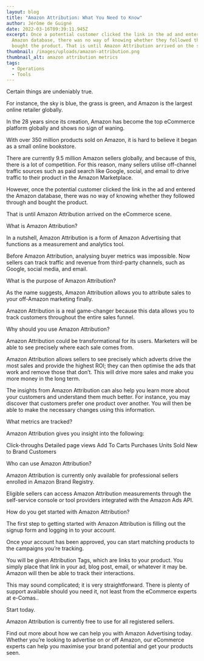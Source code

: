 ```yaml
---
layout: blog
title: "Amazon Attribution: What You Need to Know"
author: Jérôme de Guigné
date: 2022-03-16T09:39:11.945Z
excerpt: Once a potential customer clicked the link in the ad and entered the
  Amazon database, there was no way of knowing whether they followed through and
  bought the product. That is until Amazon Attribution arrived on the scene...
thumbnail: /images/uploads/amazon-attribution.png
thumbnail_alt: amazon attribution metrics
tags:
  - Operations
  - Tools
---
```

Certain things are undeniably true.
 
For instance, the sky is blue, the grass is green, and Amazon is the largest online retailer globally.
 
In the 28 years since its creation, Amazon has become the top eCommerce platform globally and shows no sign of waning.
 
With over 350 million products sold on Amazon, it is hard to believe it began as a small online bookstore.
 
There are currently 9.5 million Amazon sellers globally, and because of this, there is a lot of competition. For this reason, many sellers utilise off-channel traffic sources such as paid search like Google, social, and email to drive traffic to their product in the Amazon Marketplace.
 
However, once the potential customer clicked the link in the ad and entered the Amazon database, there was no way of knowing whether they followed through and bought the product.

That is until Amazon Attribution arrived on the eCommerce scene.
 
What is Amazon Attribution?
 
In a nutshell, Amazon Attribution is a form of Amazon Advertising that functions as a measurement and analytics tool.
 
Before Amazon Attribution, analysing buyer metrics was impossible. Now sellers can track traffic and revenue from third-party channels, such as Google, social media, and email. 
 
What is the purpose of Amazon Attribution?

As the name suggests, Amazon Attribution allows you to attribute sales to your off-Amazon marketing finally.
 
Amazon Attribution is a real game-changer because this data allows you to track customers throughout the entire sales funnel.
 
Why should you use Amazon Attribution?
 
Amazon Attribution could be transformational for its users. Marketers will be able to see precisely where each sale comes from.
 
Amazon Attribution allows sellers to see precisely which adverts drive the most sales and provide the highest ROI; they can then optimise the ads that work and remove those that don’t. This will drive more sales and make you more money in the long term.
 
The insights from Amazon Attribution can also help you learn more about your customers and understand them much better. For instance, you may discover that customers prefer one product over another. You will then be able to make the necessary changes using this information.
 
What metrics are tracked?
 
Amazon Attribution gives you insight into the following:
 
Click-throughs
Detailed page views
Add To Carts
Purchases
Units Sold
New to Brand Customers
 
Who can use Amazon Attribution?
 
Amazon Attribution is currently only available for professional sellers enrolled in Amazon Brand Registry.
 
Eligible sellers can access Amazon Attribution measurements through the self-service console or tool providers integrated with the Amazon Ads API.
 
How do you get started with Amazon Attribution?
 
The first step to getting started with Amazon Attribution is filling out the signup form and logging in to your account.
 
Once your account has been approved, you can start matching products to the campaigns you’re tracking. 
 
You will be given Attribution Tags, which are links to your product. You simply place that link in your ad, blog post, email, or whatever it may be. Amazon will then be able to track their interactions.
 
This may sound complicated; it is very straightforward. There is plenty of support available should you need it, not least from the eCommerce experts at e-Comas..
 
Start today.

Amazon Attribution is currently free to use for all registered sellers. 
 
Find out more about how we can help you with Amazon Advertising today. Whether you’re looking to advertise on or off Amazon, our eCommerce experts can help you maximise your brand potential and get your products seen.

